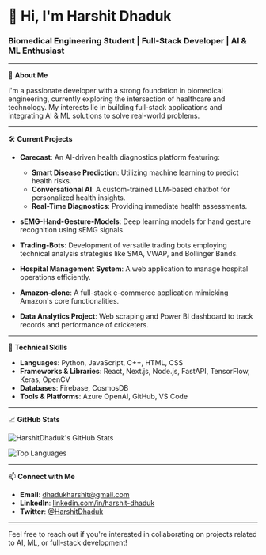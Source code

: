 # 👋 Hi, I'm Harshit Dhaduk

### Biomedical Engineering Student | Full-Stack Developer | AI & ML Enthusiast

---

🚀 **About Me**

I'm a passionate developer with a strong foundation in biomedical engineering, currently exploring the intersection of healthcare and technology. My interests lie in building full-stack applications and integrating AI & ML solutions to solve real-world problems.

---

🛠️ **Current Projects**

- **Carecast**: An AI-driven health diagnostics platform featuring:
  - **Smart Disease Prediction**: Utilizing machine learning to predict health risks.
  - **Conversational AI**: A custom-trained LLM-based chatbot for personalized health insights.
  - **Real-Time Diagnostics**: Providing immediate health assessments.

- **sEMG-Hand-Gesture-Models**: Deep learning models for hand gesture recognition using sEMG signals.

- **Trading-Bots**: Development of versatile trading bots employing technical analysis strategies like SMA, VWAP, and Bollinger Bands.

- **Hospital Management System**: A web application to manage hospital operations efficiently.
  
 - **Amazon-clone**: A full-stack e-commerce application mimicking Amazon's core functionalities.

- **Data Analytics Project**: Web scraping and Power BI dashboard to track records and performance of cricketers.

---

💼 **Technical Skills**

- **Languages**: Python, JavaScript, C++, HTML, CSS
- **Frameworks & Libraries**: React, Next.js, Node.js, FastAPI, TensorFlow, Keras, OpenCV
- **Databases**: Firebase, CosmosDB
- **Tools & Platforms**: Azure OpenAI, GitHub, VS Code

---

📈 **GitHub Stats**

![HarshitDhaduk's GitHub Stats](https://github-readme-stats.vercel.app/api?username=HarshitDhaduk&show_icons=true&theme=radical)

![Top Languages](https://github-readme-stats.vercel.app/api/top-langs/?username=HarshitDhaduk&layout=compact&theme=radical)

---

📫 **Connect with Me**

- **Email**: dhadukharshit@gmail.com
- **LinkedIn**: [linkedin.com/in/harshit-dhaduk](https://www.linkedin.com/in/harshit-dhaduk)
- **Twitter**: [@HarshitDhaduk](https://twitter.com/HarshitDhaduk)

---

Feel free to reach out if you're interested in collaborating on projects related to AI, ML, or full-stack development!
